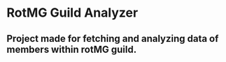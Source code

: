 # RotMG Guild Analyzer

## Project made for fetching and analyzing data of members within rotMG guild.